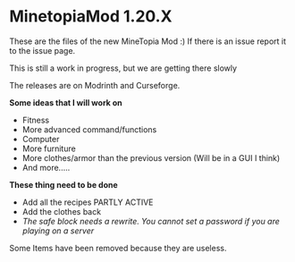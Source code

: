 # MinetopiaMod 1.20.X
These are the files of the new MineTopia Mod :)
If there is an issue report it to the issue page.

This is still a work in progress, but we are getting there slowly

The releases are on Modrinth and Curseforge.

**Some ideas that I will work on**
<!-- TOC -->
* Fitness
* More advanced command/functions
* Computer
* More furniture
* More clothes/armor than the previous version (Will be in a GUI I think)
* And more.....
<!-- TOC -->



**These thing need to be done**
<!-- TOC -->
* Add all the recipes PARTLY ACTIVE
* Add the clothes back
* _The safe block needs a rewrite. You cannot set a password if you are playing on a server_
<!-- TOC -->
Some Items have been removed because they are useless.
